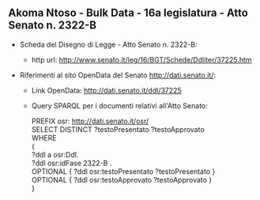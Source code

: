 ## Akoma Ntoso - Bulk Data - 16a legislatura - Atto Senato n. 2322-B ##

* Scheda del Disegno di Legge - Atto Senato n. 2322-B:
	* http url: http://www.senato.it/leg/16/BGT/Schede/Ddliter/37225.htm

* Riferimenti al sito OpenData del Senato http://dati.senato.it/:
	* Link OpenData: http://dati.senato.it/ddl/37225
	* Query SPARQL per i documenti relativi all'Atto Senato:

        PREFIX osr: <http://dati.senato.it/osr/>  
		SELECT DISTINCT ?testoPresentato ?testoApprovato  
		WHERE  
		{  
		    ?ddl a osr:Ddl.  
		    ?ddl osr:idFase 2322-B .  
		    OPTIONAL { ?ddl osr:testoPresentato ?testoPresentato }  
		    OPTIONAL { ?ddl osr:testoApprovato ?testoApprovato }  
		}
		